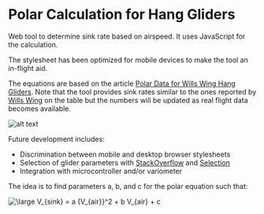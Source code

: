 # Polar Calculation for Hang Gliders
Web tool to determine sink rate based on airspeed. It uses JavaScript for the calculation. 

The stylesheet has been optimized for mobile devices to make the tool an in-flight aid. 

The equations are based on the article [Polar Data for Wills Wing Hang Gliders](https://www.willswing.com/polar-data-for-wills-wing-hang-gliders/). Note that the tool provides sink rates similar to the ones reported by [Wills Wing](https://www.willswing.com) on the table but the numbers will be updated as real flight data becomes available. 

![alt text](https://www.willswing.com/wp-content/uploads/2013/07/polarchart_1.gif "Polar Image")

Future development includes: 
* Discrimination between mobile and desktop browser stylesheets
* Selection of glider parameters with [StackOverflow](https://stackoverflow.com/questions/11943436/javascript-if-statement-based-on-dropdown-menu-value) and [Selection](https://www.w3schools.com/tags/tryit.asp?filename=tryhtml_select)
* Integration with microcontroller and/or variometer

The idea is to find parameters a, b, and c for the polar equation such that:

<img src="https://latex.codecogs.com/gif.latex?\dpi{150}&space;\large&space;V_{sink}&space;=&space;a&space;{V_{air}}^2&space;&plus;&space;b&space;V_{air}&space;&plus;&space;c" title="\large V_{sink} = a {V_{air}}^2 + b V_{air} + c" />
